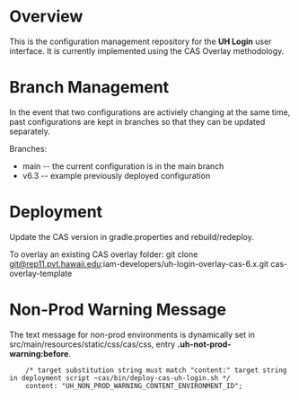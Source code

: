 # Overview
This is the configuration management repository for the **UH Login** user interface.  It is currently implemented using the CAS Overlay methodology.
# Branch Management
In the event that two configurations are activiely changing at the same time, past configurations are kept in branches so that they can be updated separately.

Branches:
- main -- the current configuration is in the main branch
- v6.3 -- example previously deployed configuration
# Deployment
Update the CAS version in gradle.properties and rebuild/redeploy.

To overlay an existing CAS overlay folder:
  git clone git@rep11.pvt.hawaii.edu:iam-developers/uh-login-overlay-cas-6.x.git cas-overlay-template
# Non-Prod Warning Message
The text message for non-prod environments is dynamically set in src/main/resources/static/css/cas/css, entry **.uh-not-prod-warning:before**.
```
    /* target substitution string must match "content:" target string in deployment script ~cas/bin/deploy-cas-uh-login.sh */
    content: "UH_NON_PROD_WARNING_CONTENT_ENVIRONMENT_ID";
```
